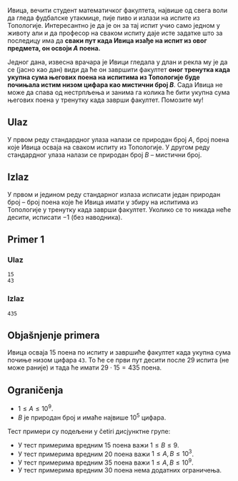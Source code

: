 Ивица, вечити студент математичког факултета, наjвише од свега воли да гледа фудбалске утакмице, пије пиво и излази на испите из Топологије. Интересантно је да је он за тај испит учио само једном у животу али и да професор на сваком испиту даје исте задатке што за последицу има да **сваки пут када Ивица изађе на испит из овог предмета, он освоји $A$ поена.**

Једног дана, извесна врачара је Ивици гледала у длан и рекла му је да се (јасно као дан) види да ће он завршити факултет **оног тренутка када укупна сума његових поена на испитима из Топологије буде почињала истим низом цифара као мистични број $B$**. Сада Ивица не може да спава од нестрпљења и занима га колика ће бити укупна сума његових поена у тренутку када заврши факултет. Помозите му!

## Ulaz
У првом реду стандардног улаза налази се природан број $A$, број поена које Ивица осваја на сваком испиту из Топологије. У другом реду стандардног улаза налази се природан број $B$ – мистични број.

## Izlaz
У првом и једином реду стандарног излаза исписати један природан број – број поена које ће Ивица имати у збиру на испитима из Топологије у тренутку када заврши факултет. Уколико се то никада неће десити, исписати $-1$ (без наводника).

## Primer 1
### Ulaz
```
15
43
```

### Izlaz
```
435
```

## Objašnjenje primera
Ивица осваја $15$ поена по испиту и завршиће факултет када укупна сума почиње низом цифара `43`. То ће се први пут десити после $29$ испита (не може раније) и тада ће  имати $29\cdot 15 = 435$ поена.

## Ograničenja

* $1 \leq A \leq 10^9$.
* $B$ је природан број и имаће највише $10^5$ цифара.

Тест примери су подељени у četiri дисјунктне групе:

* У тест примерима вредним $15$ поена важи $1\leq B\leq 9$.
* У тест примерима вредним $20$ поена важи $1\leq A, B \leq 10^3$.
* У тест примерима вредним $35$ поена важи $1\leq A,B\leq 10^9$.
* У тест примерима вредним $30$ поена нема додатних ограничења.



